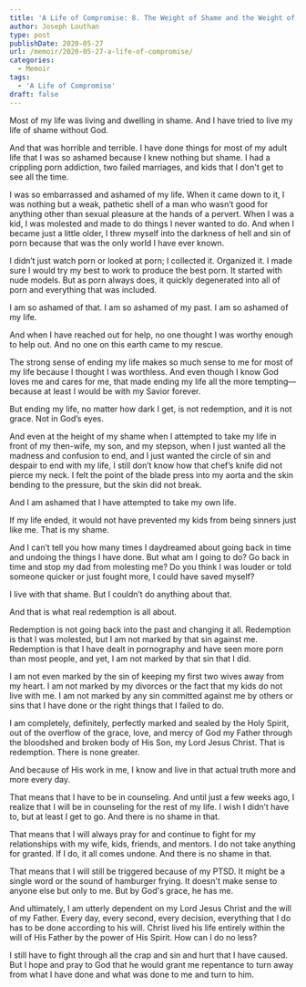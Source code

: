 ```yaml
---
title: 'A Life of Compromise: 8. The Weight of Shame and the Weight of His Glory'
author: Joseph Louthan
type: post
publishDate: 2020-05-27
url: /memoir/2020-05-27-a-life-of-compromise/
categories:
  - Memoir
tags:
  - 'A Life of Compromise'
draft: false
---
```


Most of my life was living and dwelling in shame. And I have tried to live my life of shame without God.

And that was horrible and terrible. I have done things for most of my adult life that I was so ashamed because I knew nothing but shame. I had a crippling porn addiction, two failed marriages, and kids that I don't get to see all the time.

I was so embarrassed and ashamed of my life. When it came down to it, I was nothing but a weak, pathetic shell of a man who wasn’t good for anything other than sexual pleasure at the hands of a pervert. When I was a kid, I was molested and made to do things I never wanted to do. And when I became just a little older, I threw myself into the darkness of hell and sin of porn because that was the only world I have ever known. 

I didn’t just watch porn or looked at porn; I collected it. Organized it. I made sure I would try my best to work to produce the best porn. It started with nude models. But as porn always does, it quickly degenerated into all of porn and everything that was included.

I am so ashamed of that. I am so ashamed of my past. I am so ashamed of my life.

And when I have reached out for help, no one thought I was worthy enough to help out. And no one on this earth came to my rescue.

The strong sense of ending my life makes so much sense to me for most of my life because I thought I was worthless. And even though I know God loves me and cares for me, that made ending my life all the more tempting—because at least I would be with my Savior forever.

But ending my life, no matter how dark I get, is not redemption, and it is not grace. Not in God’s eyes.

And even at the height of my shame when I attempted to take my life in front of my then-wife, my son, and my stepson, when I just wanted all the madness and confusion to end, and I just wanted the circle of sin and despair to end with my life, I still don’t know how that chef’s knife did not pierce my neck. I felt the point of the blade press into my aorta and the skin bending to the pressure, but the skin did not break.

And I am ashamed that I have attempted to take my own life.

If my life ended, it would not have prevented my kids from being sinners just like me.
That is my shame.

And I can’t tell you how many times I daydreamed about going back in time and undoing the things I have done. But what am I going to do? Go back in time and stop my dad from molesting me? Do you think I was louder or told someone quicker or just fought more, I could have saved myself?

I live with that shame. But I couldn’t do anything about that.

And that is what real redemption is all about.

Redemption is not going back into the past and changing it all. Redemption is that I was molested, but I am not marked by that sin against me. Redemption is that I have dealt in pornography and have seen more porn than most people, and yet, I am not marked by that sin that I did.

I am not even marked by the sin of keeping my first two wives away from my heart. I am not marked by my divorces or the fact that my kids do not live with me. I am not marked by any sin committed against me by others or sins that I have done or the right things that I failed to do.

I am completely, definitely, perfectly marked and sealed by the Holy Spirit, out of the overflow of the grace, love, and mercy of God my Father through the bloodshed and broken body of His Son, my Lord Jesus Christ.
That is redemption. There is none greater.

And because of His work in me, I know and live in that actual truth more and more every day.

That means that I have to be in counseling. And until just a few weeks ago, I realize that I will be in counseling for the rest of my life. I wish I didn’t have to, but at least I get to go. And there is no shame in that.

That means that I will always pray for and continue to fight for my relationships with my wife, kids, friends, and mentors. I do not take anything for granted. If I do, it all comes undone. And there is no shame in that.

That means that I will still be triggered because of my PTSD. It might be a single word or the sound of hamburger frying. It doesn't make sense to anyone else but only to me. But by God's grace, he has me.

And ultimately, I am utterly dependent on my Lord Jesus Christ and the will of my Father. Every day, every second, every decision, everything that I do has to be done according to his will. Christ lived his life entirely within the will of His Father by the power of His Spirit. How can I do no less?

I still have to fight through all the crap and sin and hurt that I have caused. But I hope and pray to God that he would grant me repentance to turn away from what I have done and what was done to me and turn to him.